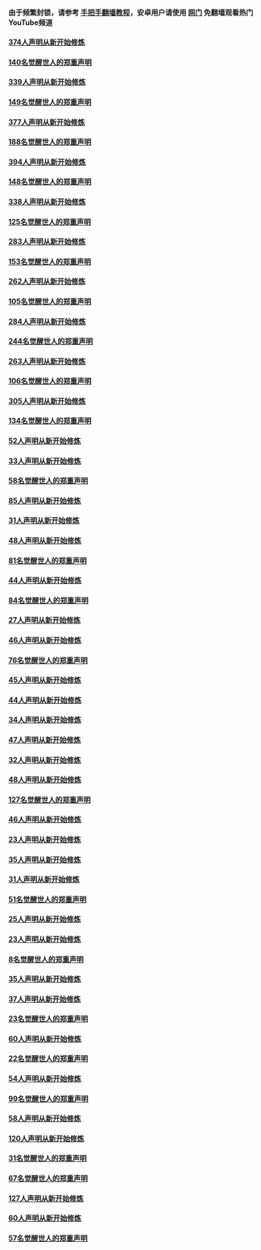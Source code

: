 #### 由于频繁封锁，请参考 [手把手翻墙教程](https://github.com/gfw-breaker/guides/wiki/)，安卓用户请使用 [网门](https://github.com/gfw-breaker/nogfw/blob/master/dl.md?t=05230901) 免翻墙观看热门YouTube频道 

#### [374人声明从新开始修炼](../pages/91/425811.md?t=05230901) 

#### [140名觉醒世人的郑重声明](../pages/91/425810.md?t=05230901) 

#### [339人声明从新开始修炼](../pages/91/425690.md?t=05230901) 

#### [149名觉醒世人的郑重声明](../pages/91/425689.md?t=05230901) 

#### [377人声明从新开始修炼](../pages/91/424867.md?t=05230901) 

#### [188名觉醒世人的郑重声明](../pages/91/424866.md?t=05230901) 

#### [394人声明从新开始修炼](../pages/91/423914.md?t=05230901) 

#### [148名觉醒世人的郑重声明](../pages/91/423913.md?t=05230901) 

#### [338人声明从新开始修炼](../pages/91/423540.md?t=05230901) 

#### [125名觉醒世人的郑重声明](../pages/91/423539.md?t=05230901) 

#### [283人声明从新开始修炼](../pages/91/423296.md?t=05230901) 

#### [153名觉醒世人的郑重声明](../pages/91/423295.md?t=05230901) 

#### [262人声明从新开始修炼](../pages/91/423004.md?t=05230901) 

#### [105名觉醒世人的郑重声明](../pages/91/423003.md?t=05230901) 

#### [284人声明从新开始修炼](../pages/91/422707.md?t=05230901) 

#### [244名觉醒世人的郑重声明](../pages/91/422706.md?t=05230901) 

#### [263人声明从新开始修炼](../pages/91/422553.md?t=05230901) 

#### [106名觉醒世人的郑重声明](../pages/91/422552.md?t=05230901) 

#### [305人声明从新开始修炼](../pages/91/422153.md?t=05230901) 

#### [134名觉醒世人的郑重声明](../pages/91/422152.md?t=05230901) 

#### [52人声明从新开始修炼](../pages/91/421846.md?t=05230901) 

#### [33人声明从新开始修炼](../pages/91/421804.md?t=05230901) 

#### [58名觉醒世人的郑重声明](../pages/91/421845.md?t=05230901) 

#### [85人声明从新开始修炼](../pages/91/421769.md?t=05230901) 

#### [31人声明从新开始修炼](../pages/91/421763.md?t=05230901) 

#### [48人声明从新开始修炼](../pages/91/421605.md?t=05230901) 

#### [81名觉醒世人的郑重声明](../pages/91/421656.md?t=05230901) 

#### [44人声明从新开始修炼](../pages/91/421544.md?t=05230901) 

#### [84名觉醒世人的郑重声明](../pages/91/421543.md?t=05230901) 

#### [27人声明从新开始修炼](../pages/91/421465.md?t=05230901) 

#### [46人声明从新开始修炼](../pages/91/421454.md?t=05230901) 

#### [76名觉醒世人的郑重声明](../pages/91/421453.md?t=05230901) 

#### [45人声明从新开始修炼](../pages/91/421452.md?t=05230901) 

#### [44人声明从新开始修炼](../pages/91/421422.md?t=05230901) 

#### [34人声明从新开始修炼](../pages/91/421322.md?t=05230901) 

#### [47人声明从新开始修炼](../pages/91/421264.md?t=05230901) 

#### [32人声明从新开始修炼](../pages/91/421225.md?t=05230901) 

#### [48人声明从新开始修炼](../pages/91/421202.md?t=05230901) 

#### [127名觉醒世人的郑重声明](../pages/91/421224.md?t=05230901) 

#### [46人声明从新开始修炼](../pages/91/421203.md?t=05230901) 

#### [23人声明从新开始修炼](../pages/91/421138.md?t=05230901) 

#### [35人声明从新开始修炼](../pages/91/421122.md?t=05230901) 

#### [31人声明从新开始修炼](../pages/91/421081.md?t=05230901) 

#### [51名觉醒世人的郑重声明](../pages/91/421080.md?t=05230901) 

#### [25人声明从新开始修炼](../pages/91/421020.md?t=05230901) 

#### [23人声明从新开始修炼](../pages/91/420884.md?t=05230901) 

#### [8名觉醒世人的郑重声明](../pages/91/420883.md?t=05230901) 

#### [35人声明从新开始修炼](../pages/91/420809.md?t=05230901) 

#### [37人声明从新开始修炼](../pages/91/420766.md?t=05230901) 

#### [23名觉醒世人的郑重声明](../pages/91/420765.md?t=05230901) 

#### [60人声明从新开始修炼](../pages/91/420727.md?t=05230901) 

#### [22名觉醒世人的郑重声明](../pages/91/420726.md?t=05230901) 

#### [54人声明从新开始修炼](../pages/91/420529.md?t=05230901) 

#### [99名觉醒世人的郑重声明](../pages/91/420528.md?t=05230901) 

#### [58人声明从新开始修炼](../pages/91/420198.md?t=05230901) 

#### [120人声明从新开始修炼](../pages/91/420141.md?t=05230901) 

#### [31名觉醒世人的郑重声明](../pages/91/420197.md?t=05230901) 

#### [67名觉醒世人的郑重声明](../pages/91/420140.md?t=05230901) 

#### [127人声明从新开始修炼](../pages/91/420082.md?t=05230901) 

#### [60人声明从新开始修炼](../pages/91/420081.md?t=05230901) 

#### [57名觉醒世人的郑重声明](../pages/91/420080.md?t=05230901) 

